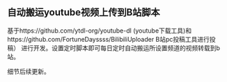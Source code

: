## 自动搬运youtube视频上传到B站脚本
基于https://github.com/ytdl-org/youtube-dl (youtube下载工具)和https://github.com/FortuneDayssss/BilibiliUploader B站pc投稿工具进行投稿）
进行开发。设置定时脚本即可每日定时自动搬运所设置频道的视频转载到b站。

细节后续更新。


